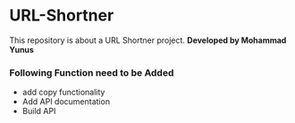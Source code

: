# URL-Shortner
This repository is about a URL Shortner project. **Developed by Mohammad Yunus**

### Following Function need to be Added
* add copy functionality
* Add API documentation
* Build API
